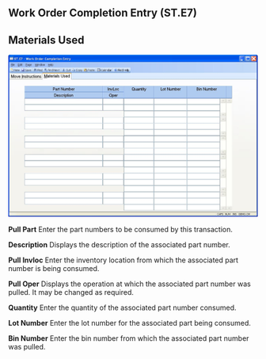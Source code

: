##  Work Order Completion Entry (ST.E7)

<PageHeader />

##  Materials Used

![](./ST-E7-2.jpg)

**Pull Part** Enter the part numbers to be consumed by this transaction.  
  
**Description** Displays the description of the associated part number.  
  
**Pull Invloc** Enter the inventory location from which the associated part
number is being consumed.  
  
**Pull Oper** Displays the operation at which the associated part number was
pulled. It may be changed as required.  
  
**Quantity** Enter the quantity of the associated part number consumed.  
  
**Lot Number** Enter the lot number for the associated part being consumed.  
  
**Bin Number** Enter the bin number from which the associated part number was
pulled.  
  
  
<badge text= "Version 8.10.57" vertical="middle" />

<PageFooter />